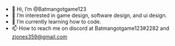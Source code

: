 - 👋 Hi, I’m @Batmangotgame123
- 👀 I’m interested in game design, software design, and ui design.
- 🌱 I’m currently learning how to code.
- 📫 How to reach me on discord at Batmangotgame123#2282 and zjones359@gmail.com
